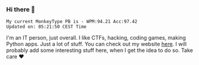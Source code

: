 ### Hi there 👋
<!-- PB START -->
```
My current MonkeyType PB is - WPM:94.21 Acc:97.42
Updated on: 05:21:50 CEST Time
```
<!-- PB END -->
I'm an IT person, just overall. I like CTFs, hacking, coding games, making Python apps. Just a lot of stuff.
You can check out my website [here](https://skill3472.github.io/).
I will probably add some interesting stuff here, when I get the idea to do so. Take care ❤️
